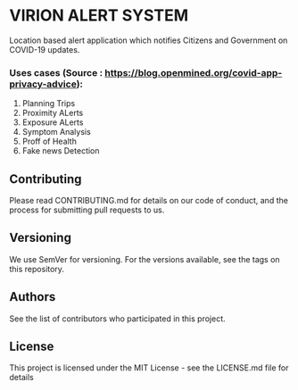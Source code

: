 # VIRION ALERT SYSTEM #
Location based alert application which notifies Citizens and Government on COVID-19 updates.
### Uses cases (Source : https://blog.openmined.org/covid-app-privacy-advice): ###
1. Planning Trips
2. Proximity ALerts
3. Exposure ALerts
4. Symptom Analysis
5. Proff of Health
6. Fake news Detection

## Contributing ##
Please read CONTRIBUTING.md for details on our code of conduct, and the process for submitting pull requests to us.

## Versioning ##
We use SemVer for versioning. For the versions available, see the tags on this repository.

## Authors ##
See the list of contributors who participated in this project.

## License ##
This project is licensed under the MIT License - see the LICENSE.md file for details
